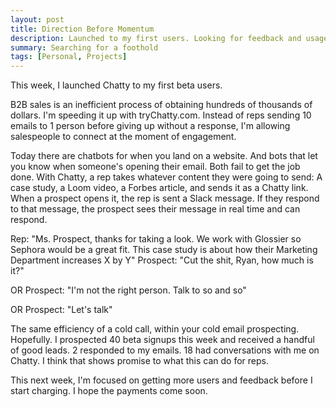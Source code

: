 ```yaml
---
layout: post
title: Direction Before Momentum
description: Launched to my first users. Looking for feedback and usage.
summary: Searching for a foothold
tags: [Personal, Projects]
---
```


This week, I launched Chatty to my first beta users.

B2B sales is an inefficient process of obtaining hundreds of thousands of dollars. I'm speeding it up with tryChatty.com. Instead of reps sending 10 emails to 1 person before giving up without a response, I'm allowing salespeople to connect at the moment of engagement.

Today there are chatbots for when you land on a website. And bots that let you know when someone's opening their email. Both fail to get the job done. With Chatty, a rep takes whatever content they were going to send: A case study, a Loom video, a Forbes article, and sends it as a Chatty link. When a prospect opens it, the rep is sent a Slack message. If they respond to that message, the prospect sees their message in real time and can respond.

Rep: "Ms. Prospect, thanks for taking a look. We work with Glossier so Sephora would be a great fit. This case study is about how their Marketing Department increases X by Y"
Prospect: "Cut the shit, Ryan, how much is it?"

OR
Prospect: "I'm not the right person. Talk to so and so"

OR
Prospect: "Let's talk"

The same efficiency of a cold call, within your cold email prospecting. Hopefully. I prospected 40 beta signups this week and received a handful of good leads. 2 responded to my emails. 18 had conversations with me on Chatty. I think that shows promise to what this can do for reps.

This next week, I'm focused on getting more users and feedback before I start charging. I hope the payments come soon.
